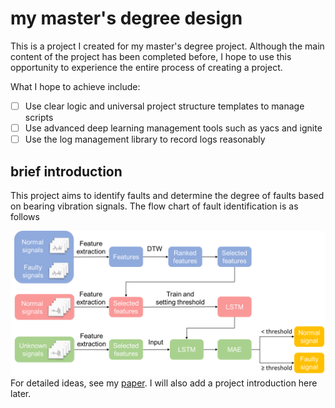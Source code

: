 # my master's degree design

This is a project I created for my master's degree project. Although the main content of the project has been completed before, I hope to use this opportunity to experience the entire process of creating a project.

What I hope to achieve include:

- [ ] Use clear logic and universal project structure templates to manage scripts
- [ ] Use advanced deep learning management tools such as yacs and ignite
- [ ] Use the log management library to record logs reasonably

## brief introduction

This project aims to identify faults and determine the degree of faults based on bearing vibration signals. The flow chart of fault identification is as follows

![flowchart](resource/img/flowchart.png)
For detailed ideas, see my [paper](resource/doc/paper.docx). I will also add a project introduction here later.
